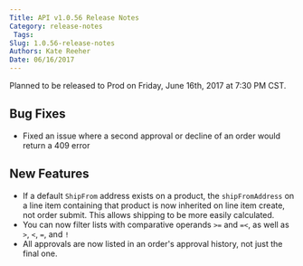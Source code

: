 ```yaml
---
Title: API v1.0.56 Release Notes
Category: release-notes
 Tags: 
Slug: 1.0.56-release-notes
Authors: Kate Reeher
Date: 06/16/2017
---
```


Planned to be released to Prod on Friday, June 16th, 2017 at 7:30 PM CST.

## Bug Fixes

- Fixed an issue where a second approval or decline of an order would return a 409 error


## New Features

- If a default `ShipFrom` address exists on a product, the `shipFromAddress` on a line item containing that product is now inherited on line item create, not order submit. This allows shipping to be more easily calculated.
- You can now filter lists with comparative operands `>=` and `=<`, as well as `>`, `<`, `=`, and `!`
- All approvals are now listed in an order's approval history, not just the final one.



